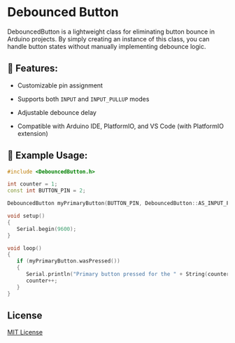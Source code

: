 # Debounced Button
DebouncedButton is a lightweight class for eliminating button bounce in Arduino projects. By simply creating an instance of this class, you can handle button states without manually implementing debounce logic.

## 🎯 Features:
- Customizable pin assignment

- Supports both `INPUT` and `INPUT_PULLUP` modes

- Adjustable debounce delay

- Compatible with Arduino IDE, PlatformIO, and VS Code (with PlatformIO extension)

## 🧪 Example Usage:

```cpp
#include <DebouncedButton.h>

int counter = 1;
const int BUTTON_PIN = 2;

DebouncedButton myPrimaryButton(BUTTON_PIN, DebouncedButton::AS_INPUT_PULLUP, 50);

void setup()
{
   Serial.begin(9600);
}

void loop()
{
   if (myPrimaryButton.wasPressed())
   {
      Serial.println("Primary button pressed for the " + String(counter) + " time.");
      counter++;
   }
}
```

## License
[MIT License](./LICENSE)
